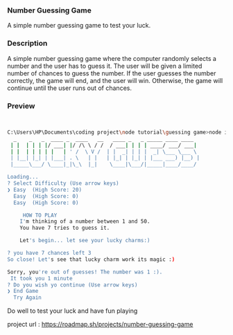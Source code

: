 ### Number Guessing Game

A simple number guessing game to test your luck.

### Description

A simple number guessing game where the computer randomly selects a number and the user has to guess it. The user will be given a limited number of chances to guess the number. If the user guesses the number correctly, the game will end, and the user will win. Otherwise, the game will continue until the user runs out of chances.

### Preview

```bash


C:\Users\HP\Documents\coding project\node tutorial\guessing game>node index
  _    _   _  ____ _  ____   __   ____ _   _ _____ ____ ____
 | |  | | | |/ ___| |/ /\ \ / /  / ___| | | | ____/ ___/ ___|
 | |  | | | | |   | ' /  \ V /  | |  _| | | |  _| \___ \___ \
 | |__| |_| | |___| . \   | |   | |_| | |_| | |___ ___) |__) |
 |_____\___/ \____|_|\_\  |_|    \____|\___/|_____|____/____/

Loading...
? Select Difficulty (Use arrow keys)
❯ Easy  (High Score: 20)
  Easy  (High Score: 0)
  Easy  (High Score: 0)

     HOW TO PLAY
    I'm thinking of a number between 1 and 50.
    You have 7 tries to guess it.

    Let's begin... let see your lucky charms:)

? you have 7 chances left 3
So close! Let's see that lucky charm work its magic :)

Sorry, you're out of guesses! The number was 1 :).
 It took you 1 minute
? Do you wish yo continue (Use arrow keys)
❯ End Game
  Try Again
```

Do well to test your luck and have fun playing

project url : https://roadmap.sh/projects/number-guessing-game
